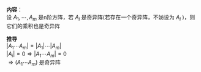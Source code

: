 **内容**：  
设 $A_1,\cdots,A_m$ 是n阶方阵，若 $A_i$ 是奇异阵(若存在一个奇异阵，不妨设为 $A_i$ )，则它们的乘积也是奇异阵  
  
**推导**  
$|A_1\cdots A_m|=|A_1|\cdots|A_m|$  
$|A_i|=0\Rightarrow|A_1\cdots A_m|=0$  
$\Rightarrow(A_1\cdots A_m)$ 是奇异阵  
